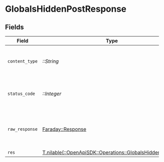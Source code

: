 # GlobalsHiddenPostResponse


## Fields

| Field                                                                                                        | Type                                                                                                         | Required                                                                                                     | Description                                                                                                  |
| ------------------------------------------------------------------------------------------------------------ | ------------------------------------------------------------------------------------------------------------ | ------------------------------------------------------------------------------------------------------------ | ------------------------------------------------------------------------------------------------------------ |
| `content_type`                                                                                               | *::String*                                                                                                   | :heavy_check_mark:                                                                                           | HTTP response content type for this operation                                                                |
| `status_code`                                                                                                | *::Integer*                                                                                                  | :heavy_check_mark:                                                                                           | HTTP response status code for this operation                                                                 |
| `raw_response`                                                                                               | [Faraday::Response](https://www.rubydoc.info/gems/faraday/Faraday/Response)                                  | :heavy_check_mark:                                                                                           | Raw HTTP response; suitable for custom response parsing                                                      |
| `res`                                                                                                        | [T.nilable(::OpenApiSDK::Operations::GlobalsHiddenPostRes)](../../models/operations/globalshiddenpostres.md) | :heavy_minus_sign:                                                                                           | OK                                                                                                           |